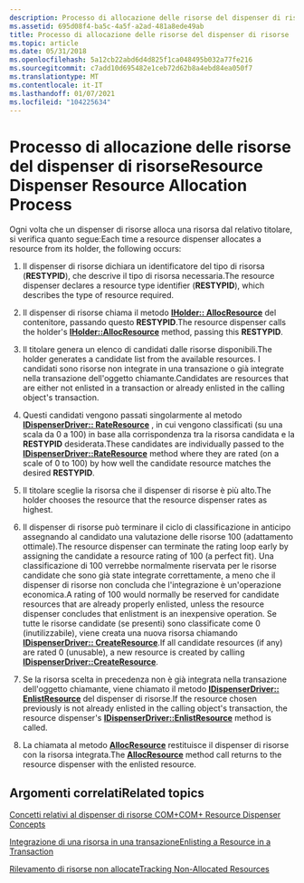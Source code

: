 ```yaml
---
description: Processo di allocazione delle risorse del dispenser di risorse
ms.assetid: 695d08f4-ba5c-4a5f-a2ad-481a8ede49ab
title: Processo di allocazione delle risorse del dispenser di risorse
ms.topic: article
ms.date: 05/31/2018
ms.openlocfilehash: 5a12cb22abd6d4d825f1ca048495b032a77fe216
ms.sourcegitcommit: c7add10d695482e1ceb72d62b8a4ebd84ea050f7
ms.translationtype: MT
ms.contentlocale: it-IT
ms.lasthandoff: 01/07/2021
ms.locfileid: "104225634"
---
```

# <a name="resource-dispenser-resource-allocation-process"></a><span data-ttu-id="b97b1-103">Processo di allocazione delle risorse del dispenser di risorse</span><span class="sxs-lookup"><span data-stu-id="b97b1-103">Resource Dispenser Resource Allocation Process</span></span>

<span data-ttu-id="b97b1-104">Ogni volta che un dispenser di risorse alloca una risorsa dal relativo titolare, si verifica quanto segue:</span><span class="sxs-lookup"><span data-stu-id="b97b1-104">Each time a resource dispenser allocates a resource from its holder, the following occurs:</span></span>

1.  <span data-ttu-id="b97b1-105">Il dispenser di risorse dichiara un identificatore del tipo di risorsa (**RESTYPID**), che descrive il tipo di risorsa necessaria.</span><span class="sxs-lookup"><span data-stu-id="b97b1-105">The resource dispenser declares a resource type identifier (**RESTYPID**), which describes the type of resource required.</span></span>

2.  <span data-ttu-id="b97b1-106">Il dispenser di risorse chiama il metodo [**IHolder:: AllocResource**](/windows/desktop/api/ComSvcs/nf-comsvcs-iholder-allocresource) del contenitore, passando questo **RESTYPID**.</span><span class="sxs-lookup"><span data-stu-id="b97b1-106">The resource dispenser calls the holder's [**IHolder::AllocResource**](/windows/desktop/api/ComSvcs/nf-comsvcs-iholder-allocresource) method, passing this **RESTYPID**.</span></span>

3.  <span data-ttu-id="b97b1-107">Il titolare genera un elenco di candidati dalle risorse disponibili.</span><span class="sxs-lookup"><span data-stu-id="b97b1-107">The holder generates a candidate list from the available resources.</span></span> <span data-ttu-id="b97b1-108">I candidati sono risorse non integrate in una transazione o già integrate nella transazione dell'oggetto chiamante.</span><span class="sxs-lookup"><span data-stu-id="b97b1-108">Candidates are resources that are either not enlisted in a transaction or already enlisted in the calling object's transaction.</span></span>

4.  <span data-ttu-id="b97b1-109">Questi candidati vengono passati singolarmente al metodo [**IDispenserDriver:: RateResource**](/windows/desktop/api/ComSvcs/nf-comsvcs-idispenserdriver-rateresource) , in cui vengono classificati (su una scala da 0 a 100) in base alla corrispondenza tra la risorsa candidata e la **RESTYPID** desiderata.</span><span class="sxs-lookup"><span data-stu-id="b97b1-109">These candidates are individually passed to the [**IDispenserDriver::RateResource**](/windows/desktop/api/ComSvcs/nf-comsvcs-idispenserdriver-rateresource) method where they are rated (on a scale of 0 to 100) by how well the candidate resource matches the desired **RESTYPID**.</span></span>

5.  <span data-ttu-id="b97b1-110">Il titolare sceglie la risorsa che il dispenser di risorse è più alto.</span><span class="sxs-lookup"><span data-stu-id="b97b1-110">The holder chooses the resource that the resource dispenser rates as highest.</span></span>

6.  <span data-ttu-id="b97b1-111">Il dispenser di risorse può terminare il ciclo di classificazione in anticipo assegnando al candidato una valutazione delle risorse 100 (adattamento ottimale).</span><span class="sxs-lookup"><span data-stu-id="b97b1-111">The resource dispenser can terminate the rating loop early by assigning the candidate a resource rating of 100 (a perfect fit).</span></span> <span data-ttu-id="b97b1-112">Una classificazione di 100 verrebbe normalmente riservata per le risorse candidate che sono già state integrate correttamente, a meno che il dispenser di risorse non concluda che l'integrazione è un'operazione economica.</span><span class="sxs-lookup"><span data-stu-id="b97b1-112">A rating of 100 would normally be reserved for candidate resources that are already properly enlisted, unless the resource dispenser concludes that enlistment is an inexpensive operation.</span></span> <span data-ttu-id="b97b1-113">Se tutte le risorse candidate (se presenti) sono classificate come 0 (inutilizzabile), viene creata una nuova risorsa chiamando [**IDispenserDriver:: CreateResource**](/windows/desktop/api/ComSvcs/nf-comsvcs-idispenserdriver-createresource).</span><span class="sxs-lookup"><span data-stu-id="b97b1-113">If all candidate resources (if any) are rated 0 (unusable), a new resource is created by calling [**IDispenserDriver::CreateResource**](/windows/desktop/api/ComSvcs/nf-comsvcs-idispenserdriver-createresource).</span></span>

7.  <span data-ttu-id="b97b1-114">Se la risorsa scelta in precedenza non è già integrata nella transazione dell'oggetto chiamante, viene chiamato il metodo [**IDispenserDriver:: EnlistResource**](/windows/desktop/api/ComSvcs/nf-comsvcs-idispenserdriver-enlistresource) del dispenser di risorse.</span><span class="sxs-lookup"><span data-stu-id="b97b1-114">If the resource chosen previously is not already enlisted in the calling object's transaction, the resource dispenser's [**IDispenserDriver::EnlistResource**](/windows/desktop/api/ComSvcs/nf-comsvcs-idispenserdriver-enlistresource) method is called.</span></span>

8.  <span data-ttu-id="b97b1-115">La chiamata al metodo [**AllocResource**](/windows/desktop/api/ComSvcs/nf-comsvcs-iholder-allocresource) restituisce il dispenser di risorse con la risorsa integrata.</span><span class="sxs-lookup"><span data-stu-id="b97b1-115">The [**AllocResource**](/windows/desktop/api/ComSvcs/nf-comsvcs-iholder-allocresource) method call returns to the resource dispenser with the enlisted resource.</span></span>

## <a name="related-topics"></a><span data-ttu-id="b97b1-116">Argomenti correlati</span><span class="sxs-lookup"><span data-stu-id="b97b1-116">Related topics</span></span>

<dl> <dt>

[<span data-ttu-id="b97b1-117">Concetti relativi al dispenser di risorse COM+</span><span class="sxs-lookup"><span data-stu-id="b97b1-117">COM+ Resource Dispenser Concepts</span></span>](com--resource-dispenser-concepts.md)
</dt> <dt>

[<span data-ttu-id="b97b1-118">Integrazione di una risorsa in una transazione</span><span class="sxs-lookup"><span data-stu-id="b97b1-118">Enlisting a Resource in a Transaction</span></span>](enlisting-a-resource-in-a-transaction.md)
</dt> <dt>

[<span data-ttu-id="b97b1-119">Rilevamento di risorse non allocate</span><span class="sxs-lookup"><span data-stu-id="b97b1-119">Tracking Non-Allocated Resources</span></span>](tracking-non-allocated-resources.md)
</dt> </dl>

 

 



